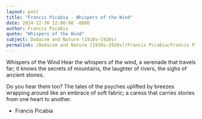 ```yaml
---
layout: post
title: "Francis Picabia - Whispers of the Wind"
date: 2024-12-30 12:00:00 -0000
author: Francis Picabia
quote: "Whispers of the Wind"
subject: Dadaism and Nature (1910s–1920s)
permalink: /Dadaism and Nature (1910s–1920s)/Francis Picabia/Francis Picabia - Whispers of the Wind
---
```


Whispers of the Wind
Hear the whispers of the wind,
a serenade that travels far;
it knows the secrets of mountains,
the laughter of rivers,
the sighs of ancient stones.

Do you hear them too?
The tales of the psyches uplifted
by breezes wrapping around
like an embrace of soft fabric;
a caress that carries stories
from one heart to another.


- Francis Picabia
